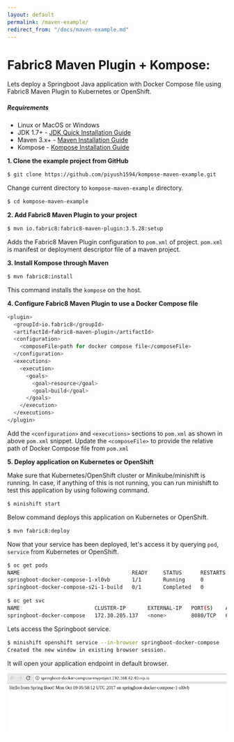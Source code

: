 ```yaml
---
layout: default
permalink: /maven-example/
redirect_from: "/docs/maven-example.md"
---
```


# Fabric8 Maven Plugin + Kompose:
Lets deploy a Springboot Java application with Docker Compose file using Fabric8 Maven Plugin to Kubernetes or OpenShift.

##### Requirements
* Linux or MacOS or Windows
* JDK 1.7+ - [JDK Quick Installation Guide](http://openjdk.java.net/install/)
* Maven 3.x+ - [Maven Installation Guide](http://www.baeldung.com/install-maven-on-windows-linux-mac) 
* Kompose - [Kompose Installation Guide](/docs/installation.md)

__1. Clone the example project from GitHub__
```bash
$ git clone https://github.com/piyush1594/kompose-maven-example.git
```

Change current directory to `kompose-maven-example` directory.
```bash
$ cd kompose-maven-example
```

__2. Add Fabric8 Maven Plugin to your project__     
```bash
$ mvn io.fabric8:fabric8-maven-plugin:3.5.28:setup
```

Adds the Fabric8 Maven Plugin configuration to `pom.xml` of project. `pom.xml` is manifest or deployment descriptor file of a maven project.

__3. Install Kompose through Maven__
```bash
$ mvn fabric8:install
```

This command installs the `kompose` on the host.

__4. Configure Fabric8 Maven Plugin to use a Docker Compose file__
```bash
<plugin>
  <groupId>io.fabric8</groupId>
  <artifactId>fabric8-maven-plugin</artifactId>
  <configuration>
    <composeFile>path for docker compose file</composeFile>
  </configuration>
  <executions>
    <execution>
      <goals>
        <goal>resource</goal>
        <goal>build</goal>
      </goals>
    </execution>
  </executions>
</plugin>
```

Add the `<configuration>` and `<executions>` sections to `pom.xml` as shown in above `pom.xml` snippet. Update the `<composeFile>` to provide the relative path of Docker Compose file from `pom.xml`

__5. Deploy application on Kubernetes or OpenShift__

 Make sure that Kubernetes/OpenShift cluster or Minikube/minishift is running. In case, if anything of this is not running, you can run minishift to test this application by using following command. 
```bash
$ minishift start
```

 Below command deploys this application on Kubernetes or OpenShift.
```bash
$ mvn fabric8:deploy  
```

Now that your service has been deployed, let's access it by querying `pod`, `service` from Kubernetes or OpenShift.
```bash
$ oc get pods
NAME                                    READY     STATUS      RESTARTS   AGE
springboot-docker-compose-1-xl0vb       1/1       Running     0          5m
springboot-docker-compose-s2i-1-build   0/1       Completed   0          7m
```

```bash
$ oc get svc
NAME                        CLUSTER-IP       EXTERNAL-IP   PORT(S)    AGE
springboot-docker-compose   172.30.205.137   <none>        8080/TCP   6m
```

Lets access the Springboot service.
```bash
$ minishift openshift service --in-browser springboot-docker-compose
Created the new window in existing browser session.
```

It will open your application endpoint in default browser.

![Output-Diagram](/docs/images/kompose-maven-output-diagram.png)
